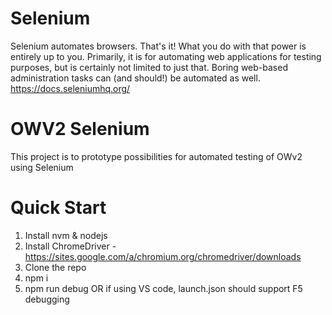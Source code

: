 # Selenium
Selenium automates browsers. That's it! What you do with that power is entirely up to you. Primarily, it is for automating web applications for testing purposes, but is certainly not limited to just that. Boring web-based administration tasks can (and should!) be automated as well. https://docs.seleniumhq.org/

# OWV2 Selenium
This project is to prototype possibilities for automated testing of OWv2 using Selenium

# Quick Start
1. Install nvm & nodejs
2. Install ChromeDriver - https://sites.google.com/a/chromium.org/chromedriver/downloads
2. Clone the repo
3. npm i
4. npm run debug OR if using VS code, launch.json should support F5 debugging